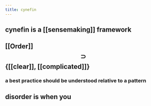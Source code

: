 ```yaml
---
title: cynefin
---
```


## cynefin is a [[sensemaking]] framework
## [[Order]] $$\supset$$ {[[clear]], [[complicated]]}
### a best practice should be understood relative to a pattern
## disorder is when you
